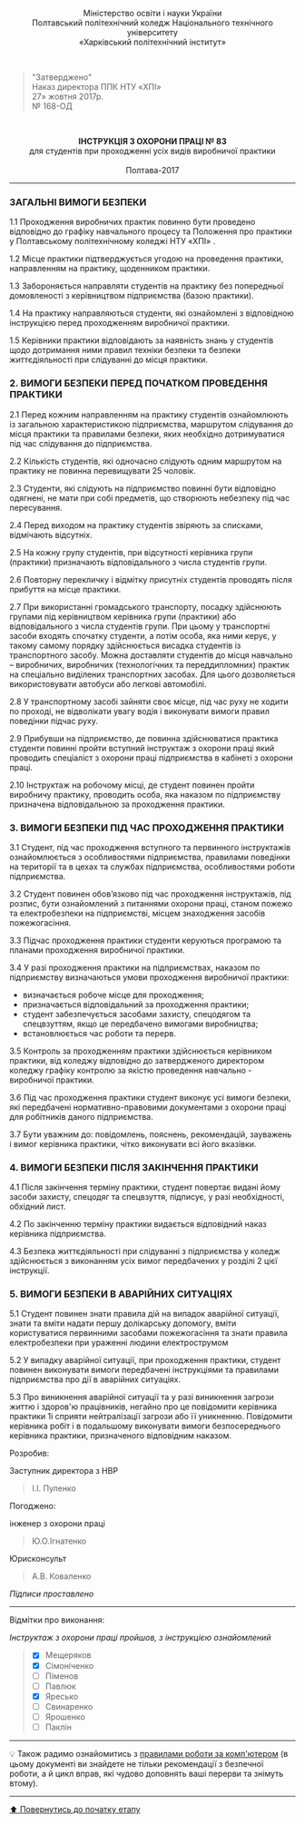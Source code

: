 <p align="center">Міністерство освіти і науки України<br>
Полтавський політехнічний коледж Національного технічного університету <br>
«Харківський політехнічний інститут»</p>
<br>



>"Затверджено"<br>
>Наказ директора ППК НТУ «ХПІ»<br>
>27» жовтня 2017р.<br>
>№ 168-ОД

<br>
<p align="center"><strong>ІНСТРУКЦІЯ З ОХОРОНИ ПРАЦІ № 83</strong><br>
для студентів при проходженні усіх видів виробничої практики<br><br> 
Полтава-2017</p>

---

### **ЗАГАЛЬНІ ВИМОГИ БЕЗПЕКИ**

1.1 Проходження виробничих практик повинно бути проведено відповідно до графіку навчального процесу та Положення про практики у Полтавському політехнічному коледжі НТУ «ХПІ»  .

1.2 Місце практики підтверджується  угодою на проведення практики, направленням на практику, щоденником практики.

1.3 Забороняється направляти студентів на практику без попередньої домовленості з керівництвом підприємства (базою практики).

1.4 На практику направляються студенти, які ознайомлені з відповідною інструкцією перед проходженням виробничої практики.

1.5 Керівники практики відповідають за наявність знань у студентів щодо дотримання ними правил техніки безпеки та безпеки життєдіяльності при слідуванні до місця практики.

### **2. ВИМОГИ БЕЗПЕКИ ПЕРЕД ПОЧАТКОМ ПРОВЕДЕННЯ ПРАКТИКИ**

2.1 Перед кожним направленням на практику студентів ознайомлюють із загальною характеристикою підприємства,  маршрутом слідування до місця практики та правилами безпеки, яких необхідно дотримуватися під час слідування до підприємства.

2.2 Кількість студентів, які одночасно слідують одним маршрутом на практику не повинна перевищувати 25 чоловік.

2.3 Студенти, які слідують на підприємство повинні бути відповідно одягнені, не мати при собі предметів, що створюють небезпеку під час пересування.

2.4 Перед виходом на практику студентів звіряють за списками, відмічають відсутніх.

2.5 На кожну групу студентів, при відсутності керівника групи (практики) призначають відповідального з числа студентів групи.

2.6 Повторну перекличку і відмітку присутніх студентів проводять після прибуття на місце практики.

2.7 При використанні громадського транспорту, посадку здійснюють групами під керівництвом керівника групи (практики) або відповідального з числа студентів групи. При цьому у транспортні засоби входять спочатку студенти, а потім особа, яка ними керує, у такому самому порядку здійснюється висадка студентів із транспортного засобу. Можна доставляти студентів до місця навчально – виробничих, виробничих (технологічних та переддипломних) практик на спеціально виділених транспортних засобах. Для цього дозволяється використовувати автобуси або легкові автомобілі.  

2.8 У транспортному засобі зайняти своє місце, під час руху не ходити по проході, не відволікати увагу водія і виконувати вимоги правил поведінки підчас руху.

2.9 Прибувши на підприємство, де повинна здійснюватися практика студенти повинні пройти вступний інструктаж з охорони праці який проводить спеціаліст з охорони праці підприємства в кабінеті з охорони праці.

2.10 Інструктаж на робочому місці, де студент повинен пройти виробничу практику, проводить особа, яка наказом по підприємству призначена відповідальною за проходження практики.

### **3. ВИМОГИ БЕЗПЕКИ ПІД ЧАС ПРОХОДЖЕННЯ ПРАКТИКИ**

3.1 Студент, під час проходження вступного та первинного інструктажів ознайомлюється з особливостями підприємства, правилами поведінки на території та в цехах та службах підприємства, особливостями роботи підприємства.

3.2 Студент повинен обов’язково під час проходження інструктажів, під розпис, бути ознайомлений  з питаннями охорони праці, станом пожежо та електробезпеки  на підприємстві, місцем знаходження засобів пожежогасіння.

3.3 Підчас проходження практики студенти керуються програмою та планами проходження виробничої практики.

3.4 У разі проходження практики на підприємствах, наказом по підприємству визначаються умови проходження виробничої практики:

- визначається робоче місце для проходження;
- призначається відповідальний за проходження практики;
- студент забезпечується засобами захисту, спецодягом та спецвзуттям, якщо це передбачено вимогами виробництва;
- встановлюється час роботи та перерв.

3.5 Контроль за проходженням практики здійснюється керівником практики, від коледжу відповідно до затвердженого директором коледжу  графіку контролю за якістю проведення навчально - виробничої практики. 

3.6 Під час проходження практики студент виконує усі вимоги безпеки, які передбачені нормативно-правовими документами з охорони праці для робітників даного підприємства. 

3.7 Бути уважним до: повідомлень, пояснень, рекомендацій, зауважень і вимог керівника практики, чітко виконувати всі його вказівки. 

### **4. ВИМОГИ БЕЗПЕКИ ПІСЛЯ ЗАКІНЧЕННЯ ПРАКТИКИ**

4.1 Після закінчення терміну практики, студент повертає видані йому засоби захисту, спецодяг та спецвзуття, підписує, у разі необхідності, обхідний лист.

4.2 По закінченню терміну практики видається відповідний наказ керівника  підприємства.

4.3 Безпека життєдіяльності при слідуванні  з підприємства у коледж здійснюється з виконанням усіх вимог передбачених у розділі 2 цієї інструкції.

### **5. ВИМОГИ БЕЗПЕКИ В АВАРІЙНИХ СИТУАЦІЯХ**

5.1 Студент  повинен  знати правила дій на випадок аварійної ситуації, знати та вміти  надати  першу долікарську допомогу, вміти користуватися первинними засобами пожежогасіння та знати правила електробезпеки при  ураженні людини електрострумом

5.2 У випадку аварійної ситуації, при проходження практики, студент повинен виконувати вимоги передбачені інструкціями та  правилами підприємства про дії в аварійних ситуаціях.

5.3 Про виникнення аварійної ситуації та у разі виникнення загрози життю і здоров'ю працівників, негайно про це повідомити керівника практики 1і сприяти нейтралізації загрози або її уникненню.  Повідомити керівника робіт і в подальшому виконувати вимоги безпосереднього керівника практики, призначеного відповідним наказом.  

Розробив:

Заступник директора з НВР
>І.І. Пуленко

Погоджено:

інженер з охорони праці
>Ю.О.Ігнатенко

Юрисконсульт
>А.В. Коваленко

*Підписи проставлено*

---
Відмітки про виконання:

*Інструктаж з охорони праці пройшов, з інструкцією ознайомлений*

>- [x] Мещеряков
>- [x] Сімоніченко
>- [ ] Піменов
>- [ ] Павлюк
>- [x] Яресько
>- [ ] Свинаренко
>- [ ] Ярошенко
>- [ ] Паклін

---

:bulb: Також радимо ознайомитись з [правилами роботи за комп'ютером](/docs/1.Envisioning/other/%D0%9F%D1%80%D0%B0%D0%B2%D0%B8%D0%BB%D0%B0%20%D1%80%D0%BE%D0%B1%D0%BE%D1%82%D0%B8%20%D0%B7%D0%B0%20%D0%BA%D0%BE%D0%BC%D0%BF'%D1%8E%D1%82%D0%B5%D1%80%D0%BE%D0%BC.pdf) (в цьому документі ви знайдете не тільки рекомендації з безпечної роботи, а й цикл вправ, які чудово доповнять ваші перерви та знімуть втому).

---
[:arrow_up: Повернутись до початку етапу](/docs/1.Envisioning/README.md)
